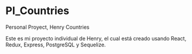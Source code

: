 # PI_Countries
Personal Proyect, Henry Countries

Este es mi proyecto individual de Henry, el cual está creado usando React, Redux, Express, PostgreSQL y Sequelize.
